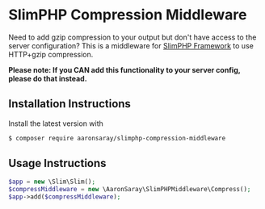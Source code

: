 # SlimPHP Compression Middleware

Need to add gzip compression to your output but don't have access to the server configuration?  This is a middleware for [SlimPHP Framework](http://www.slimframework.com/) to use HTTP+gzip compression.

**Please note: If you CAN add this functionality to your server config, please do that instead.**

## Installation Instructions

Install the latest version with

```bash
$ composer require aaronsaray/slimphp-compression-middleware
```

## Usage Instructions

```PHP
$app = new \Slim\Slim();
$compressMiddleware = new \AaronSaray\SlimPHPMiddleware\Compress();
$app->add($compressMiddleware);
```
